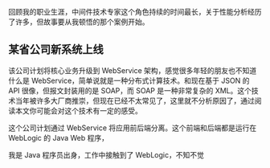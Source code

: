 
<!--
title: 我的性能刨析简史
cover: ./cover.png
-->

回顾我的职业生涯，中间件技术专家这个角色持续的时间最长，关于性能分析经历了许多，但故事要从我顿悟的那个案例开始。

## 某省公司新系统上线

该公司计划将核心业务升级到 WebService 架构，感觉很多年轻的朋友也不知道什么是 WebService，简单说就是一种分布式计算技术。和现在基于 JSON 的 API 很像，但报文封装用的是 SOAP，而 SOAP 是一种非常复杂的 XML。这个技术当年被许多大厂商推崇，但现在已经不太常见了，这里就不分析原因了，通过阅读本文你可能会对这个技术有一定的感受。

这个公司计划通过 WebService 将应用前后端分离。这个前端和后端都是运行在 WebLogic 的 Java Web 程序，

我是 Java 程序员出身，工作中接触到了 WebLogic，不知不觉